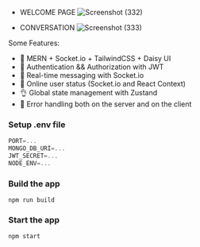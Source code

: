 - WELCOME PAGE
  ![Screenshot (332)](https://github.com/SnehashisDasgupta/Real-Time-Chat-App-MERN/assets/78195442/85ee57d1-f5c4-4d37-bcb5-820d6334ee55)

- CONVERSATION
![Screenshot (333)](https://github.com/SnehashisDasgupta/Real-Time-Chat-App-MERN/assets/78195442/f97673b1-8a54-4acc-97e1-dfe0ad0e34c7)

Some Features:

-   🌟 MERN + Socket.io + TailwindCSS + Daisy UI
-   🎃 Authentication && Authorization with JWT
-   👾 Real-time messaging with Socket.io
-   🚀 Online user status (Socket.io and React Context)
-   👌 Global state management with Zustand
-   🐞 Error handling both on the server and on the client


### Setup .env file

```js
PORT=...
MONGO_DB_URI=...
JWT_SECRET=...
NODE_ENV=...
```

### Build the app

```shell
npm run build
```

### Start the app

```shell
npm start
